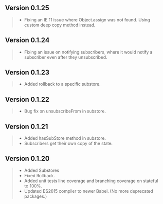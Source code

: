 ## Version 0.1.25
> - Fixing an IE 11 issue where Object.assign was not found. Using custom deep copy method instead.
## Version 0.1.24
> - Fixing an issue on notifying subscribers, where it would notify a subscriber even after they unsubscribed.
## Version 0.1.23
> - Added rollback to a specific substore.

## Version 0.1.22
> - Bug fix on unsubscribeFrom in substore.

## Version 0.1.21
> - Added hasSubStore method in substore.
> - Subscribers get their own copy of the state.

## Version 0.1.20
> - Added Substores
> - Fixed Rollback.
> - Added unit tests line coverage and branching coverage on stateful to 100%.
> - Updated ES2015 compiler to newer Babel. (No more deprecated packages.)
